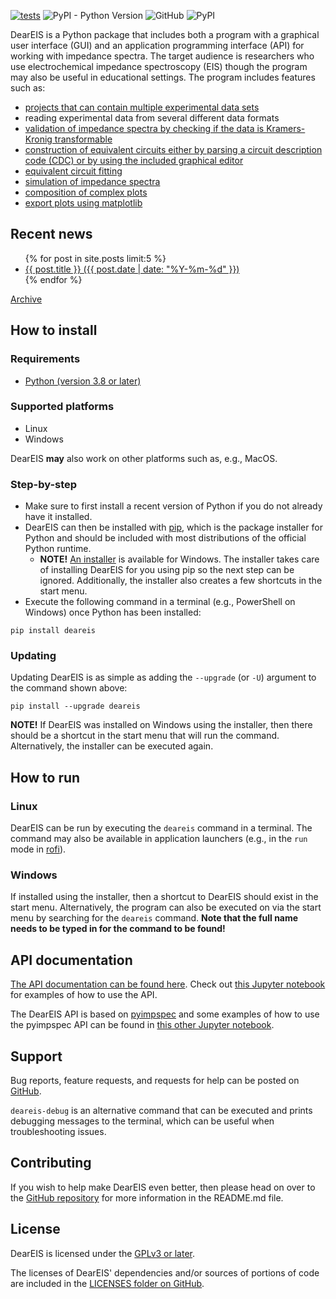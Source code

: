 [![tests](https://github.com/vyrjana/DearEIS/actions/workflows/test-package.yml/badge.svg)](https://github.com/vyrjana/DearEIS/actions/workflows/test-package.yml)
![PyPI - Python Version](https://img.shields.io/pypi/pyversions/DearEIS)
![GitHub](https://img.shields.io/github/license/vyrjana/DearEIS)
![PyPI](https://img.shields.io/pypi/v/DearEIS)


DearEIS is a Python package that includes both a program with a graphical user interface (GUI) and an application programming interface (API) for working with impedance spectra.
The target audience is researchers who use electrochemical impedance spectroscopy (EIS) though the program may also be useful in educational settings.
The program includes features such as:

- [projects that can contain multiple experimental data sets](assets/images/example-projects.gif)
- reading experimental data from several different data formats
- [validation of impedance spectra by checking if the data is Kramers-Kronig transformable](assets/images/example-kramers-kronig.gif)
- [construction of equivalent circuits either by parsing a circuit description code (CDC) or by using the included graphical editor](assets/images/example-circuit-editor.gif)
- [equivalent circuit fitting](assets/images/example-fitting.gif)
- [simulation of impedance spectra](assets/images/example-simulation.gif)
- [composition of complex plots](assets/images/example-plotting.gif)
- [export plots using matplotlib](assets/images/example-export-plot.gif)


## Recent news

<ul>
  {% for post in site.posts limit:5 %}
    <li>
      <a href="{{ site.baseurl }}{{ post.url }}">{{ post.title }} ({{ post.date | date: "%Y-%m-%d" }})</a>
    </li>
  {% endfor %}
</ul>

[Archive](archive.md)


## How to install

### Requirements

- [Python (version 3.8 or later)](https://www.python.org/)

### Supported platforms

- Linux
- Windows

DearEIS **may** also work on other platforms such as, e.g., MacOS.


### Step-by-step

- Make sure to first install a recent version of Python if you do not already have it installed.
- DearEIS can then be installed with [pip](https://pip.pypa.io/en/stable/), which is the package installer for Python and should be included with most distributions of the official Python runtime.
	- **NOTE!** [An installer](https://github.com/vyrjana/DearEIS/releases/download/1.0.1/DearEIS-installer.exe) is available for Windows.
		The installer takes care of installing DearEIS for you using pip so the next step can be ignored.
		Additionally, the installer also creates a few shortcuts in the start menu.
- Execute the following command in a terminal (e.g., PowerShell on Windows) once Python has been installed:

```
pip install deareis
```


### Updating

Updating DearEIS is as simple as adding the `--upgrade` (or `-U`) argument to the command shown above:

```
pip install --upgrade deareis
```

**NOTE!** If DearEIS was installed on Windows using the installer, then there should be a shortcut in the start menu that will run the command.
Alternatively, the installer can be executed again.


## How to run

### Linux

DearEIS can be run by executing the `deareis` command in a terminal.
The command may also be available in application launchers (e.g., in the `run` mode in [rofi](https://github.com/davatorium/rofi)).


### Windows

If installed using the installer, then a shortcut to DearEIS should exist in the start menu.
Alternatively, the program can also be executed on via the start menu by searching for the `deareis` command.
**Note that the full name needs to be typed in for the command to be found!**


## API documentation

[The API documentation can be found here](https://vyrjana.github.io/DearEIS/api).
Check out [this Jupyter notebook](https://github.com/vyrjana/DearEIS/blob/main/examples/examples.ipynb) for examples of how to use the API.

The DearEIS API is based on [pyimpspec](https://github.com/vyrjana/pyimpspec) and some examples of how to use the pyimpspec API can be found in [this other Jupyter notebook](https://github.com/vyrjana/pyimpspec/blob/main/examples/examples.ipynb).


## Support

Bug reports, feature requests, and requests for help can be posted on [GitHub](https://github.com/vyrjana/DearEIS/issues).

`deareis-debug` is an alternative command that can be executed and prints debugging messages to the terminal, which can be useful when troubleshooting issues.


## Contributing

If you wish to help make DearEIS even better, then please head on over to the [GitHub repository](https://github.com/vyrjana/DearEIS) for more information in the README.md file.


## License

DearEIS is licensed under the [GPLv3 or later](https://www.gnu.org/licenses/gpl-3.0.html).

The licenses of DearEIS' dependencies and/or sources of portions of code are included in the [LICENSES folder on GitHub](https://github.com/vyrjana/DearEIS/tree/main/LICENSES).
